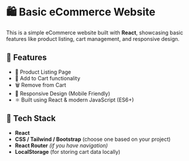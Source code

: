 # 🛍️ Basic eCommerce Website

This is a simple eCommerce website built with **React**, showcasing basic features like product listing, cart management, and responsive design.

## 🚀 Features

- 🧾 Product Listing Page
- 🛒 Add to Cart functionality
- 🗑️ Remove from Cart
- 📱 Responsive Design (Mobile Friendly)
- ⚛️ Built using React & modern JavaScript (ES6+)

## 🔧 Tech Stack

- **React**
- **CSS / Tailwind / Bootstrap** (choose one based on your project)
- **React Router** *(if you have navigation)*
- **LocalStorage** (for storing cart data locally)
